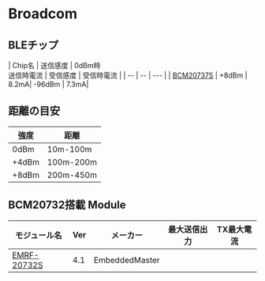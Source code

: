 # Broadcom

## BLEチップ

| Chip名 | 送信感度 | 0dBm時<br>送信時電流 | 受信感度 | 受信時電流 |
| -- | -- | --- |
| [BCM20737S](http://www.broadcom.com/collateral/pb/WICED-Sense-PB100.pdf) | +8dBm | 8.2mA| -96dBm | 7.3mA|

## 距離の目安

| 強度 | 距離 |
| -- | -- |
| 0dBm | 10m-100m |
| +4dBm | 100m-200m |
| +8dBm | 200m-450m |

## BCM20732搭載 Module

| モジュール名 | Ver| メーカー |  最大送信出力| TX最大電流|
| -- | -- | -- |-- |-- |
| [EMRF-20732S](http://www.embeddedmasters.com/ProductDetail/EMRF20732S-Embedded-Masters/552437/#.VSihgo7tmko) | 4.1 | EmbeddedMaster |  |  | |